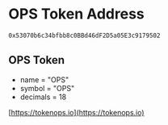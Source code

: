 # OPS Token Address

```
0x53070b6c34bfbb8c0BBd46dF2D5a05E3c9179502
```

## OPS Token

* name = "OPS"
* symbol = "OPS"
* decimals = 18


[https://tokenops.io](https://tokenops.io)

